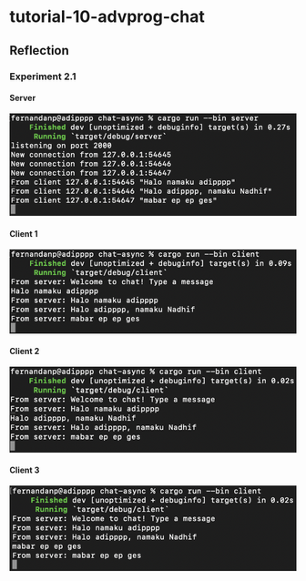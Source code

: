 # tutorial-10-advprog-chat

## Reflection
### Experiment 2.1

#### Server
![server.png](assets/server.png)

#### Client 1
![client_1.png](assets/client_1.png)

#### Client 2
![client_2.png](assets/client_2.png)

#### Client 3
![client_3.png](assets/client_3.png)
